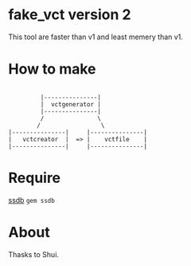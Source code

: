 # fake_vct version 2

This tool are faster than v1 and least memery than v1.

# How to make

```

         |---------------|
         |  vctgenerator |
         |---------------|
         /               \
        /                 \
|---------------|     |---------------|
|   vctcreator  |  => |    vctfile    |
|---------------|     |---------------|

```

# Require

[ssdb](https://github.com/ideawu/ssdb)
`gem ssdb`

# About 

Thasks to Shui.

